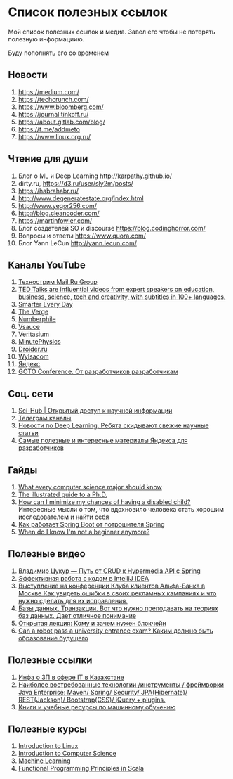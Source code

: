 # Список полезных ссылок
Мой список полезных ссылок и медиа. Завел его чтобы не потерять полезную информациию.

Буду пополнять его со временем


## Новости
1. https://medium.com/
2. https://techcrunch.com/
3. https://www.bloomberg.com/
4. https://journal.tinkoff.ru/
5. https://about.gitlab.com/blog/
6. https://t.me/addmeto
7. https://www.linux.org.ru/

## Чтение для души 
1. Блог о ML и Deep Learning http://karpathy.github.io/
2. dirty.ru, https://d3.ru/user/sly2m/posts/
3. https://habrahabr.ru/
4. http://www.degeneratestate.org/index.html
5. http://www.yegor256.com/
6. http://blog.cleancoder.com/
7. https://martinfowler.com/
8. Блог создателей SO и discourse https://blog.codinghorror.com/
9. Вопросы и ответы https://www.quora.com/
10. Блог Yann LeCun http://yann.lecun.com/

## Каналы YouTube
1. [Технострим Mail.Ru Group](https://www.youtube.com/channel/UCmqEpAsQMcsYaeef4qgECvQ)
2. [TED Talks are influential videos from expert speakers on education, business, science, tech and creativity, with subtitles in 100+ languages.](https://www.youtube.com/channel/UCAuUUnT6oDeKwE6v1NGQxug)
3. [Smarter Every Day](https://www.youtube.com/channel/UC6107grRI4m0o2-emgoDnAA)
4. [The Verge](https://www.youtube.com/channel/UCddiUEpeqJcYeBxX1IVBKvQ)
5. [Numberphile](https://www.youtube.com/channel/UCoxcjq-8xIDTYp3uz647V5A)
6. [Vsauce](https://www.youtube.com/channel/UC6nSFpj9HTCZ5t-N3Rm3-HA)
7. [Veritasium](https://www.youtube.com/channel/UCHnyfMqiRRG1u-2MsSQLbXA)
8. [MinutePhysics](https://www.youtube.com/channel/UCUHW94eEFW7hkUMVaZz4eDg)
9. [Droider.ru](https://www.youtube.com/channel/UCY03gpyR__MuJtBpoSyIGnw)
10. [Wylsacom](https://www.youtube.com/channel/UCt7sv-NKh44rHAEb-qCCxvA)
11. [Яндекс](https://www.youtube.com/channel/UCixlrqz8w-oa4UzdKyHLMaA)
12. [GOTO Conference. От разработчиков разработчикам](https://www.youtube.com/user/GotoConferences)

## Соц. сети
1. [Sci-Hub | Открытый доступ к научной информации](https://vk.com/sci_hub)
2. [Телеграм каналы](https://github.com/c0rp-aubakirov/KZ-IT-telegram-list)
3. [Новости по Deep Learning. Ребята скидывают свежие научные статьи](https://vk.com/deeplearning)
4. [Самые полезные и интересные материалы Яндекса для разработчиков](https://vk.com/yandex4developers)

## Гайды
1. [What every computer science major should know](http://matt.might.net/articles/what-cs-majors-should-know/)
2. [The illustrated guide to a Ph.D.](http://matt.might.net/articles/phd-school-in-pictures/)
3. [How can I minimize my chances of having a disabled child?](http://matt.might.net/articles/tenure/) Интересные мысли о том, что вдохновило человека стать хорошим исследователем и найти себя
4. [Как работает Spring Boot от потрошителя Spring](https://www.youtube.com/watch?v=8xa0RWMwAOE&feature=share)
5. [When do I know I'm not a beginner anymore?](https://www.quora.com/When-do-I-know-Im-not-a-beginner-anymore)

## Полезные видео

1. [Владимир Цукур — Путь от CRUD к Hypermedia API с Spring](https://www.youtube.com/watch?v=G9apMqwRedA)
2. [Эффективная работа с кодом в IntelliJ IDEA](http://jeeconf.com/materials/intellij-idea/)
3. [Выступление на конференции Клуба клиентов Альфа-Банка в Москве
Как увидеть ошибки в своих рекламных кампаниях и что нужно сделать для их исправления.](https://youtu.be/kV_pdzWYuSk)
4. [Базы данных. Транзакции. Вот что нужно преподавать на теориях баз данных. Дает отличное понимание](https://youtu.be/0FebRZE_Em8)
5. [Открытая лекция: Кому и зачем нужен блокчейн](https://youtu.be/rumbsYfQojk)
6. [Can a robot pass a university entrance exam? Каким должно быть образование будущего](https://youtu.be/AO4In7d6X-c)

## Полезные ссылки

1. [Инфа о ЗП в сфере IT в Казахстане](https://goo.gl/forms/5fUUKOWkURFjsYTH2)
2. [Наиболее востребованные технологии /инструменты / фреймворки Java Enterprise: Maven/ Spring/ Security/ JPA(Hibernate)/ REST(Jackson)/ Bootstrap(CSS)/ jQuery + plugins.](https://github.com/t-izbassar/topjava)
3. [Книги и учебные ресурсы по машинному обучению](https://goo.gl/LHbc4b)

## Полезные курсы

1. [Introduction to Linux](https://www.edx.org/course/introduction-linux-linuxfoundationx-lfs101x-1)
2. [Introduction to Computer Science](https://www.edx.org/course/introduction-computer-science-harvardx-cs50x)
3. [Machine Learning](https://www.coursera.org/learn/machine-learning)
4. [Functional Programming Principles in Scala](https://www.coursera.org/learn/progfun1)

